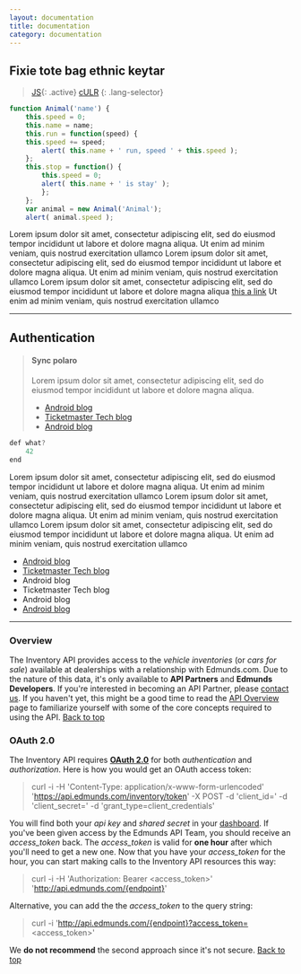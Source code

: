 ```yaml
---
layout: documentation
title: documentation
category: documentation
---
```


## Fixie tote bag ethnic keytar
> [JS](#js){: .active}
> [cULR](#cULR)
>{: .lang-selector}
>
~~~js
function Animal('name') {
    this.speed = 0;
    this.name = name;        
    this.run = function(speed) {
    this.speed += speed;
        alert( this.name + ' run, speed ' + this.speed );
    };        
    this.stop = function() {
        this.speed = 0;
        alert( this.name + ' is stay' );
        };
    };        
    var animal = new Animal('Animal');
    alert( animal.speed );    
~~~

Lorem ipsum dolor sit amet, consectetur adipiscing elit, sed do eiusmod tempor incididunt ut
labore et dolore magna aliqua. Ut enim ad minim veniam, quis nostrud exercitation ullamco
Lorem ipsum dolor sit amet, consectetur adipiscing elit, sed do eiusmod tempor incididunt ut
labore et dolore magna aliqua. Ut enim ad minim veniam, quis nostrud exercitation ullamco
Lorem ipsum dolor sit amet, consectetur adipiscing elit, sed do eiusmod tempor incididunt ut
labore et dolore magna aliqua [this a link](http://kramdown.gettalong.org) Ut enim ad minim veniam, quis nostrud exercitation ullamco

-----------

## Authentication
>#### Sync polaro
>Lorem ipsum dolor sit amet, consectetur adipiscing elit, sed do eiusmod tempor incididunt ut
labore et dolore magna aliqua.
>
> * [Android blog](http://tech.ticketmaster.com)
> * [Ticketmaster Tech blog](http://tech.ticketmaster.com)
> * [Android blog](http://tech.ticketmaster.com)
>
~~~js
def what?
    42
end
~~~

Lorem ipsum dolor sit amet, consectetur adipiscing elit, sed do eiusmod tempor incididunt ut
labore et dolore magna aliqua. Ut enim ad minim veniam, quis nostrud exercitation ullamco
Lorem ipsum dolor sit amet, consectetur adipiscing elit, sed do eiusmod tempor incididunt ut
labore et dolore magna aliqua. Ut enim ad minim veniam, quis nostrud exercitation ullamco
Lorem ipsum dolor sit amet, consectetur adipiscing elit, sed do eiusmod tempor incididunt ut
labore et dolore magna aliqua. Ut enim ad minim veniam, quis nostrud exercitation ullamco

 * [Android blog](http://tech.ticketmaster.com)
 * [Ticketmaster Tech blog](http://tech.ticketmaster.com)
  * Android blog
  * Ticketmaster Tech blog
  * Android blog
 * [Android blog](http://tech.ticketmaster.com)
 
-----------

### Overview
The Inventory API provides access to the *vehicle inventories* (or *cars for sale*) available at dealerships with a relationship with Edmunds.com. 
Due to the nature of this data, it's only available to **API Partners** and **Edmunds Developers**. 
If you're interested in becoming an API Partner, please <a href="http://developer.edmunds.com/contact_us/" 
onclick="window.open(this.href,  null, 'height=1155, width=680, toolbar=0, location=0, status=1, scrollbars=1, resizable=1'); return false">contact us</a>.
If you haven't yet, this might be a good time to read the [API Overview](/api-documentation/overview/) page to familiarize yourself with some of the core concepts required to using the API.<a name='sec-2'> </a>
[Back to top](#top)

### OAuth 2.0
The Inventory API requires **[OAuth 2.0](http://aaronparecki.com/articles/2012/07/29/1/oauth2-simplified)** for 
both *authentication* and *authorization*. Here is how you would get an OAuth access token:

>	curl -i -H 'Content-Type: application/x-www-form-urlencoded' 'https://api.edmunds.com/inventory/token' -X POST -d 'client_id=<api key>' -d 'client_secret=<shared secret>' -d 'grant_type=client_credentials'

You will find both your *api key* and *shared secret* in your [dashboard](http://edmunds.mashery.com/apps/mykeys).
If you've been given access by the Edmunds API Team, you should receive an _access\_token_ back. The _access\_token_ is valid for **one hour** after which you'll need to get a new one.
Now that you have your _access\_token_ for the hour, you can start making calls to the Inventory API resources this way:

>	curl -i -H 'Authorization: Bearer <access_token>' 'http://api.edmunds.com/{endpoint}'

Alternative, you can add the the _access\_token_ to the query string:

>	curl -i 'http://api.edmunds.com/{endpoint}?access_token=<access_token>'

We **do not recommend** the second approach since it's not secure.<a name='sec-3'> </a>
[Back to top](#top)